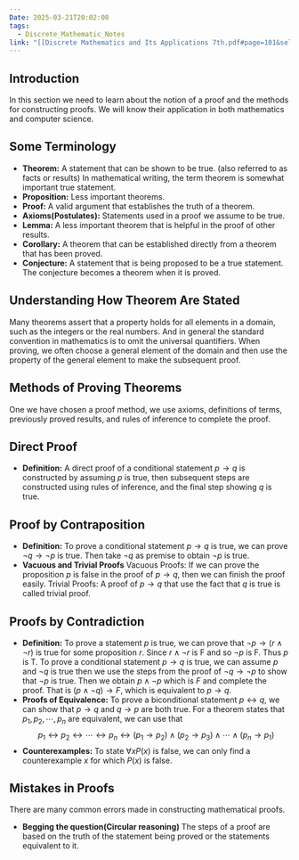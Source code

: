 ```yaml
---
Date: 2025-03-21T20:02:00
tags:
  - Discrete_Mathematic_Notes
link: "[[Discrete Mathematics and Its Applications 7th.pdf#page=101&selection=619,0,619,22|The link of chapter 1.7, Discrete Mathematics]]"
---
```

## **Introduction**

In this section we need to learn about the notion of a proof and the methods for constructing proofs.  We will know their application in both mathematics and computer science.

## **Some Terminology**

- **Theorem:**
	A statement that can be shown to be true. (also referred to as facts or results) In mathematical writing, the term theorem is somewhat important true statement.
- **Proposition:**
	Less important theorems.
- **Proof:**
	A valid argument that establishes the truth of a theorem.
- **Axioms(Postulates):**
	Statements used in a proof we assume to be true.
- **Lemma:**
	A less important theorem that is helpful in the proof of other results.
- **Corollary:**
	A theorem that can be established directly from a theorem that has been proved.
- **Conjecture:**
	A statement that is being proposed to be a true statement. The conjecture becomes a theorem when it is proved.

## **Understanding How Theorem Are Stated**

Many theorems assert that a property holds for all elements in a domain, such as the integers or the real numbers. And in general the standard convention in mathematics is to omit the universal quantifiers. When proving, we often choose a general element of the domain and then use the property of the general element to make the subsequent proof.

## **Methods of Proving Theorems**

One we have chosen a proof method, we use axioms, definitions of terms, previously proved results, and rules of inference to complete the proof.

## **Direct Proof**

- **Definition:**
	A direct proof of a conditional statement $p\to q$ is constructed by assuming $p$ is true, then subsequent steps are constructed using rules of inference, and the final step showing $q$ is true.

## **Proof by Contraposition**

- **Definition:**
	To prove a conditional statement $p \to q$ is true, we can prove $\neg q\to \neg p$ is true. Then take $\neg q$ as premise to obtain $\neg p$ is true.
- **Vacuous and Trivial Proofs**
	Vacuous Proofs:
		If we can prove the proposition $p$ is false in the proof of $p\to q$, then we can finish the proof easily.
	Trivial Proofs:
		A proof of $p\to q$ that use the fact that $q$ is true is called trivial proof.
## **Proofs by Contradiction**

- **Definition:**
	To prove a statement $p$ is true, we can prove that $\neg p\to(r\wedge \neg r)$ is true for some proposition $r$. Since $r\wedge \neg r$ is $\mathrm{F}$ and so $\neg p$ is $\mathrm{F}$. Thus $p$ is $\mathrm{T}$.
	To prove a conditional statement $p\to q$ is true, we can assume $p$ and $\neg q$ is true then we use the steps from the proof of $\neg q\to \neg p$ to show that $\neg p$ is true. Then we obtain $p\wedge \neg p$ which is $F$ and complete the proof. That is $(p\wedge \neg q)\to F$, which is equivalent to $p\to q$.
- **Proofs of Equivalence:**
	To prove a biconditional statement $p\leftrightarrow q$, we can show that $p\to q$ and $q\to p$ are both true. For a theorem states that $p_{1},p_{2},\cdots,p_{n}$ are equivalent, we can use that $$p_{1}\leftrightarrow p_{2}\leftrightarrow \cdots\leftrightarrow p_{n}\leftrightarrow (p_{1}\to p_{2})\wedge(p_{2}\to p_{3})\wedge \cdots\wedge(p_{n}\to p_{1})$$
- **Counterexamples:**
	To state $\forall xP(x)$ is false, we can only find a counterexample $x$ for which $P(x)$ is false.

## **Mistakes in Proofs**

There are many common errors made in constructing mathematical proofs. 
- **Begging the question(Circular reasoning)**
	The steps of a proof are based on the truth of the statement being proved or the statements equivalent to it.

